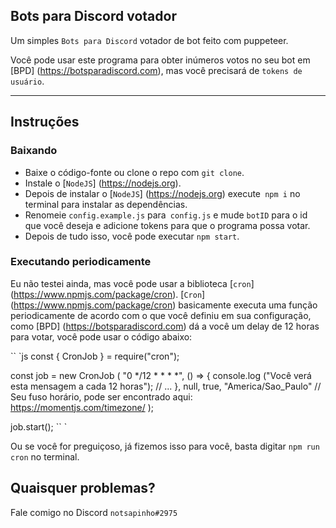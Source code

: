 ## Bots para Discord votador

Um simples `Bots para Discord` votador de bot feito com puppeteer.

Você pode usar este programa para obter inúmeros votos no seu bot em [BPD] (https://botsparadiscord.com), mas você precisará de `tokens de usuário`.

<hr> </hr>

## Instruções

### Baixando

- Baixe o código-fonte ou clone o repo com `git clone`.
- Instale o [`NodeJS`] (https://nodejs.org).
- Depois de instalar o [`NodeJS`] (https://nodejs.org) execute` npm i` no terminal para instalar as dependências.
- Renomeie `config.example.js` para` config.js` e mude `botID` para o id que você deseja e adicione tokens para que o programa possa votar.
- Depois de tudo isso, você pode executar `npm start`.

### Executando periodicamente

Eu não testei ainda, mas você pode usar a biblioteca [`cron`] (https://www.npmjs.com/package/cron). [`Cron`] (https://www.npmjs.com/package/cron) basicamente executa uma função periodicamente de acordo com o que você definiu em sua configuração, como [BPD] (https://botsparadiscord.com) dá a você um delay de 12 horas para votar, você pode usar o código abaixo:

`` `js
const { CronJob } = require("cron");

const job = new CronJob (
    "0 */12 * * * *",
    () => {
        console.log ("Você verá esta mensagem a cada 12 horas");
        // ...
    },
    null,
    true,
    "America/Sao_Paulo" // Seu fuso horário, pode ser encontrado aqui: https://momentjs.com/timezone/
);

job.start();
`` `

Ou se você for preguiçoso, já fizemos isso para você, basta digitar `npm run cron` no terminal.

## Quaisquer problemas?

Fale comigo no Discord `notsapinho#2975`